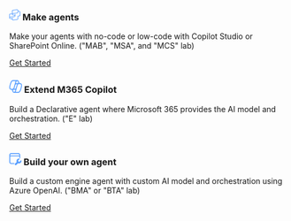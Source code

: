 <!-- Responsive Feature Blocks -->

<div class="main-links">

  <!-- <div class="table-landing">
    <h3 class="table-heading">
      <svg xmlns="http://www.w3.org/2000/svg" width="20" height="20" viewBox="0 0 20 20" fill="none">
        <path d="M12.9457 5.63353C12.8823 5.55145 12.8135 5.47321 12.7399 5.39932C12.4656 5.12421 12.1308 4.91696 11.7621 4.79412L10.5516 4.40101C10.4583 4.36813 10.3776 4.30713 10.3204 4.22644C10.2632 4.14575 10.2325 4.04932 10.2325 3.95047C10.2325 3.85161 10.2632 3.75519 10.3204 3.67449C10.3776 3.5938 10.4583 3.5328 10.5516 3.49991L11.7621 3.10681C12.1256 2.98139 12.4552 2.77364 12.7251 2.49981C12.9875 2.23349 13.1865 1.91168 13.3075 1.55831L13.3176 1.52836L13.7109 0.318827C13.7439 0.2256 13.8049 0.144867 13.8856 0.0877733C13.9664 0.0306667 14.0629 0 14.1619 0C14.2608 0 14.3572 0.0306667 14.438 0.0877733C14.5188 0.144867 14.5799 0.2256 14.6128 0.318827L15.0061 1.52836C15.1285 1.89608 15.3349 2.23023 15.6092 2.50424C15.8833 2.77825 16.2177 2.98457 16.5857 3.10681L17.7963 3.49991L17.8205 3.50596C17.9137 3.53885 17.9945 3.59984 18.0517 3.68053C18.1088 3.76124 18.1396 3.85765 18.1396 3.95651C18.1396 4.05537 18.1088 4.15179 18.0517 4.23248C17.9945 4.31319 17.9137 4.37417 17.8205 4.40707L16.61 4.80016C16.242 4.9224 15.9076 5.12873 15.6333 5.40273C15.3592 5.67675 15.1527 6.01089 15.0304 6.37861L14.6369 7.58816C14.6333 7.59821 14.6295 7.60812 14.6253 7.61787C14.5907 7.69852 14.5343 7.76827 14.4623 7.81921C14.3815 7.87631 14.2849 7.90697 14.186 7.90697C14.0871 7.90697 13.9907 7.87631 13.9099 7.81921C13.8291 7.76211 13.768 7.68139 13.7352 7.58816L13.3417 6.37861C13.2528 6.10885 13.1187 5.857 12.9457 5.63353ZM19.8183 8.82964L19.1775 8.62153C18.9827 8.55681 18.8056 8.44759 18.6604 8.30252C18.5152 8.15745 18.4059 7.98056 18.3412 7.78588L18.1329 7.14553C18.1155 7.09617 18.0831 7.05344 18.0404 7.02321C17.9976 6.99297 17.9465 6.97675 17.8941 6.97675C17.8417 6.97675 17.7907 6.99297 17.748 7.02321C17.7052 7.05344 17.6729 7.09617 17.6555 7.14553L17.4472 7.78588C17.3837 7.97919 17.2764 8.15521 17.1335 8.30017C16.9907 8.44513 16.8161 8.55512 16.6237 8.62153L15.9829 8.82964C15.9335 8.84705 15.8907 8.87935 15.8604 8.92207C15.8301 8.96479 15.814 9.01583 15.814 9.06817C15.814 9.12051 15.8301 9.17155 15.8604 9.21427C15.8907 9.25699 15.9335 9.28928 15.9829 9.30669L16.6237 9.5148C16.6941 9.53827 16.7623 9.56755 16.8273 9.60224L16.8287 9.60929C16.9431 9.67036 17.0481 9.74813 17.1404 9.8404C17.2859 9.98575 17.3952 10.163 17.4599 10.3581L17.6683 10.9987C17.6857 11.048 17.718 11.0907 17.7608 11.1209C17.8035 11.1512 17.8545 11.1675 17.9069 11.1675C17.9592 11.1675 18.0103 11.1512 18.0531 11.1209C18.0905 11.0944 18.12 11.0583 18.1384 11.0165V11.0124C18.1411 11.0064 18.1435 11.0003 18.1457 10.994L18.354 10.3537C18.4187 10.159 18.528 9.98208 18.6732 9.83701C18.8184 9.69195 18.9955 9.58272 19.1903 9.51801L19.8311 9.30989C19.8805 9.29249 19.9232 9.26019 19.9535 9.21747C19.9837 9.17475 20 9.12371 20 9.07136C20 9.01903 19.9837 8.96799 19.9535 8.92527C19.9232 8.88255 19.8805 8.85025 19.8311 8.83284L19.8183 8.82964ZM9.30232 1.39535C10.2764 1.39535 11.2155 1.54505 12.0977 1.82272C12.0856 1.83559 12.0731 1.84824 12.0603 1.86068C11.892 2.03196 11.6868 2.16243 11.4603 2.24207L10.2957 2.61816C9.97013 2.57853 9.63867 2.55813 9.30232 2.55813C4.80699 2.55813 1.16279 6.20233 1.16279 10.6977C1.16279 12.1804 1.55873 13.5689 2.25025 14.7651C2.32903 14.9013 2.34919 15.0637 2.30615 15.2151L1.32177 18.6767L4.78253 17.6925C4.93397 17.6495 5.09641 17.6696 5.23269 17.7485C6.42939 18.4408 7.81868 18.8372 9.30232 18.8372C13.3677 18.8372 16.7371 15.8567 17.3443 11.9616C17.4523 12.0179 17.5687 12.0573 17.6892 12.0784C17.862 12.1084 18.0393 12.0997 18.2084 12.0531C18.3209 12.022 18.4279 11.9745 18.526 11.9125C17.9308 16.476 14.0281 20 9.30232 20C7.69784 20 6.18675 19.5933 4.86813 18.8771L1.03763 19.9664C0.42428 20.1408 -0.142333 19.5741 0.03208 18.9608L1.12163 15.1295C0.406187 13.8113 0 12.3012 0 10.6977C0 5.56015 4.16479 1.39535 9.30232 1.39535Z" fill="#599FFF"></svg>
      Copilot Studio Lite
    </h3>
    <p>Build a Declarative agent with Copilot Studio Lite</p>
    <a href="https://microsoft.github.io/copilot-camp/pages/make/agent-builder/">Get Started</a>
  </div> -->

  <div class="table-landing">
    <h3 class="table-heading">
      <svg xmlns="http://www.w3.org/2000/svg" width="20" height="20" viewBox="0 0 20 20" fill="none">
        <path fill-rule="evenodd" clip-rule="evenodd" d="M15.9996 2.15641V1.85844C15.9996 0.80035 15.0679 -0.0157094 14.019 0.123699L6.52187 1.12017C5.65214 1.23577 5.00244 1.97753 5.00244 2.85491V7.29306L1.49715 7.80037C0.636441 7.92493 -0.00219722 8.66265 -0.00219721 9.53232L-0.00244141 15.3867L-0.00219726 15.4161L-0.00219725 15.4677H-0.000591107C0.038421 16.32 0.690036 17.0255 1.54544 17.1249L4.40985 17.458C4.74849 17.4974 5.00391 17.7842 5.00391 18.1251H5.01045C5.10341 19.1042 5.99835 19.829 6.99454 19.6899L14.4881 18.6434C15.3527 18.5226 15.9961 17.7832 15.9961 16.9102V13.3276C15.9961 12.948 16.2798 12.6282 16.6567 12.583L18.4517 12.3676C19.3312 12.262 19.9932 11.5159 19.9932 10.63V4.87651C19.9932 4.01056 19.3599 3.27483 18.5036 3.14599L16.6061 2.86049C16.2577 2.80807 15.9996 2.50873 15.9996 2.15641ZM6.52186 7.0186L12.6781 6.20033L12.749 6.18877L12.7493 6.19086L14.3484 5.97831C14.7212 5.92877 14.9996 5.61087 14.9996 5.23485V1.85844C14.9996 1.40497 14.6003 1.05523 14.1508 1.11498L6.65363 2.11145C6.28088 2.16099 6.00244 2.47889 6.00244 2.85491V7.14834L6.08106 7.13696C6.21942 7.07954 6.36716 7.03916 6.52186 7.0186ZM14.4802 6.96959L12.8245 7.18966L12.4752 7.24664L12.4749 7.24461L10.0087 7.58216V7.57895L9.60027 7.63806L9.1197 7.70384L9.1202 7.70754L6.37563 8.10475C6.15068 8.23556 6.00244 8.47898 6.00244 8.75334V8.82132C6.00244 9.19963 6.28419 9.51872 6.65959 9.56555L9.53217 9.92395C9.69934 9.94481 9.85823 9.98975 10.0055 10.055L10.0055 8.59192L11.0087 8.45461V11.6983C11.0087 12.568 10.3701 13.3057 9.50938 13.4303L8.04609 13.642L8.04529 13.6366L1.64037 14.5691C1.2715 14.6225 0.997803 14.9387 0.997803 15.3114V15.4059C1.00724 15.7781 1.28918 16.0884 1.66094 16.1316L4.52534 16.4647C4.69381 16.4843 4.854 16.5285 5.0025 16.5934V16.5038H5.00391V15.0911L6.00391 14.9451V18.0032C6.03018 18.4357 6.42062 18.7603 6.85623 18.6995L14.3498 17.653C14.7204 17.6012 14.9961 17.2843 14.9961 16.9102V13.3276C14.9961 12.4418 15.658 11.6956 16.5376 11.5901L18.3325 11.3747C18.7095 11.3295 18.9932 11.0097 18.9932 10.63V4.87651C18.9932 4.50539 18.7218 4.19007 18.3548 4.13486L16.4573 3.84936C16.2956 3.82504 16.1421 3.77861 15.9996 3.71343V5.23485C15.9996 6.11223 15.3499 6.85399 14.4802 6.96959ZM1.64038 8.79006L5.00244 8.30348V8.89686H5.00405C5.0403 9.7462 5.68496 10.4517 6.53578 10.5579L9.40837 10.9163C9.7495 10.9588 10.0055 11.2488 10.0055 11.5926H10.0087V11.6983C10.0087 12.071 9.73501 12.3872 9.36614 12.4406L1.49714 13.5794C1.32009 13.6051 1.15243 13.6566 0.997803 13.73V9.53232C0.997803 9.15961 1.2715 8.84344 1.64038 8.79006Z" fill="#599FFF"></svg>
      Make agents
    </h3>
    <p>Make your agents with no-code or low-code with Copilot Studio or SharePoint Online. ("MAB", "MSA", and "MCS" lab)</p>
    <a href="https://microsoft.github.io/copilot-camp/pages/make/">Get Started</a>
  </div>

  <div class="table-landing">
    <h3 class="table-heading">
      <svg xmlns="http://www.w3.org/2000/svg" width="23" height="23" viewBox="0 0 23 23" fill="none">
        <path d="M3.85797 17.5309C4.4391 17.5518 4.70539 17.7736 4.88855 18.0409C5.13694 18.4032 5.28144 18.918 5.47622 19.6457L5.48734 19.6873C5.65944 20.3308 5.88209 21.1634 6.34886 21.816C6.8789 22.5571 7.66287 23 8.7817 23H16.3392C17.8967 23 19.0431 21.8907 19.8676 20.5492C20.6968 19.1998 21.3114 17.4453 21.7877 15.7661L21.7894 15.7602C22.3339 13.8405 23.0249 11.4041 22.9993 9.43565C22.9863 8.43707 22.7899 7.41928 22.1774 6.64661C21.5452 5.84901 20.597 5.46907 19.3942 5.46907H19.142C18.5609 5.44821 18.2946 5.22635 18.1114 4.95913C17.8631 4.59675 17.7186 4.08202 17.5238 3.35426L17.5127 3.31268C17.3406 2.66914 17.1179 1.83659 16.6511 1.18399C16.1211 0.442911 15.3371 0 14.2183 0H6.66077C5.10333 0 3.95685 1.10927 3.13243 2.45081C2.30316 3.80023 1.68856 5.55465 1.21227 7.23391L1.21059 7.23982C0.666124 9.15946 -0.0249229 11.5959 0.000691635 13.5643C0.0136856 14.5629 0.210129 15.5807 0.822568 16.3534C1.45477 17.151 2.403 17.5309 3.60578 17.5309H3.85797ZM2.70932 7.74769C3.17302 6.11281 3.73342 4.55309 4.43164 3.41691C5.13471 2.27285 5.86822 1.72505 6.66077 1.72505H11.5006C11.2998 2.12076 11.1307 2.55877 10.9786 3.01045C10.7712 3.6264 10.5788 4.32009 10.3812 5.03258L10.3371 5.19127C9.55251 8.01699 8.57096 11.6575 7.93861 14.015C7.66143 15.0484 6.81565 15.7661 5.84361 15.8043H3.76681C3.75063 15.8043 3.73457 15.8048 3.71864 15.8059H3.60578C2.70064 15.8059 2.25007 15.5294 2.00459 15.2197C1.73935 14.8851 1.57922 14.3447 1.56875 13.5397C1.54745 11.9029 2.1404 9.75354 2.70932 7.74769ZM18.5684 19.5831C17.8653 20.7272 17.1318 21.275 16.3392 21.275H11.4994C11.7002 20.8792 11.8693 20.4412 12.0214 19.9896C12.2288 19.3736 12.4212 18.6799 12.6188 17.9674L12.6629 17.8087C13.4475 14.983 14.429 11.3425 15.0614 8.98499C15.3386 7.95164 16.1843 7.23391 17.1564 7.19572H19.2332C19.2494 7.19572 19.2654 7.19518 19.2814 7.19412H19.3942C20.2994 7.19412 20.7499 7.47058 20.9954 7.78028C21.2607 8.11491 21.4208 8.65533 21.4312 9.46034C21.4525 11.0971 20.8596 13.2465 20.2907 15.2523C19.827 16.8872 19.2666 18.4469 18.5684 19.5831ZM9.89083 15.8043H8.85769C9.11447 15.4188 9.31458 14.9809 9.44272 14.5032C9.72105 13.4655 10.0668 12.1804 10.4333 10.8263L10.9396 8.97105C11.2272 7.91729 12.109 7.19572 13.1092 7.19572H14.1423C13.8855 7.58117 13.6854 8.01909 13.5573 8.49681C13.2789 9.53448 12.9332 10.8196 12.5667 12.1737L12.0604 14.0289C11.7728 15.0827 10.891 15.8043 9.89083 15.8043ZM13.1092 5.47067C12.665 5.47067 12.2346 5.55477 11.8325 5.71106L11.8768 5.5517C12.079 4.82287 12.2585 4.17604 12.4492 3.60963C12.6534 3.00314 12.8517 2.54852 13.0643 2.22817C13.1135 2.15405 13.2506 2.02064 13.4886 1.90372C13.717 1.79155 13.978 1.72505 14.2183 1.72505C14.9054 1.72505 15.215 1.96597 15.4187 2.25064C15.6754 2.60965 15.827 3.12273 16.0194 3.84146L16.0435 3.93176C16.1671 4.39526 16.3163 4.95496 16.5602 5.47067H13.1092ZM9.89083 17.5293C10.335 17.5293 10.7654 17.4452 11.1675 17.2889L11.1232 17.4483C10.921 18.1771 10.7415 18.824 10.5508 19.3904C10.3466 19.9969 10.1483 20.4515 9.93573 20.7718C9.88654 20.8459 9.74941 20.9794 9.51136 21.0963C9.28296 21.2085 9.02202 21.275 8.7817 21.275C8.09462 21.275 7.78495 21.034 7.58135 20.7494C7.32457 20.3904 7.17296 19.8773 6.9806 19.1585L6.95649 19.0682C6.83291 18.6047 6.68369 18.045 6.4398 17.5293H9.89083Z" fill="#599FFF"></svg>
      Extend M365 Copilot
    </h3>
    <p>Build a Declarative agent where Microsoft 365 provides the AI model and orchestration. ("E" lab)</p>
    <a href="https://microsoft.github.io/copilot-camp/pages/extend-m365-copilot/">Get Started</a>
  </div>

  <div class="table-landing">
    <h3 class="table-heading">
      <svg xmlns="http://www.w3.org/2000/svg" width="22" height="22" viewBox="0 0 22 22" fill="none">
        <path d="M0 3.575C0 1.60058 1.60058 0 3.575 0H16.225C18.1994 0 19.8 1.60058 19.8 3.575V9.79922C19.6084 9.3815 19.2307 9.04129 18.713 8.9284C18.5268 8.88779 18.3389 8.85681 18.15 8.83547V6.05H1.65V16.225C1.65 17.2881 2.51185 18.15 3.575 18.15H9.81849L9.61432 18.3542C9.20436 18.7641 8.94913 19.2703 8.84878 19.8H3.575C1.60058 19.8 0 18.1994 0 16.225V3.575ZM18.15 3.575C18.15 2.51185 17.2881 1.65 16.225 1.65H3.575C2.51185 1.65 1.65 2.51185 1.65 3.575V4.4H18.15V3.575ZM9.98212 19.8C10.0614 19.5558 10.198 19.3261 10.3921 19.132L13.3941 16.1299C12.7027 14.499 13.0219 12.5416 14.3516 11.2121C15.3872 10.1767 16.8036 9.75405 18.15 9.94429C18.2601 9.95985 18.3697 9.97939 18.4786 10.0031C18.7159 10.0549 18.844 10.2519 18.8436 10.4613C18.8433 10.5945 18.7911 10.7328 18.6819 10.8419L16.5874 12.9362C15.9313 13.5923 15.9313 14.6561 16.5875 15.3122C17.0114 15.7362 17.6056 15.8861 18.15 15.7622C18.4086 15.7033 18.6559 15.5825 18.8684 15.4C18.9008 15.3722 18.9325 15.3429 18.9632 15.3122L21.058 13.2177C21.3388 12.9369 21.8121 13.0329 21.8967 13.421C22.211 14.8617 21.808 16.4274 20.6877 17.5476C19.3583 18.8768 17.4013 19.1961 15.7704 18.5054L12.7681 21.508C12.112 22.164 11.0482 22.164 10.3921 21.508C9.92999 21.0459 9.7933 20.3816 9.98212 19.8ZM16.0314 19.8H16.1924C16.1495 19.7896 16.1068 19.7786 16.0642 19.7671L16.0314 19.8Z" fill="#599FFF"/></svg>
      Build your own agent
    </h3>
    <p>Build a custom engine agent with custom AI model and orchestration using Azure OpenAI. ("BMA" or "BTA" lab)</p>
    <a href="https://microsoft.github.io/copilot-camp/pages/custom-engine/">Get Started</a>
  </div>

</div>